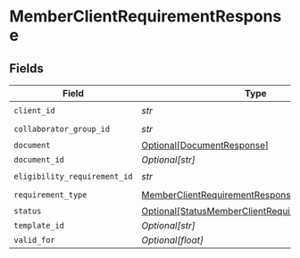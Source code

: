 # MemberClientRequirementResponse


## Fields

| Field                                                                                                                   | Type                                                                                                                    | Required                                                                                                                | Description                                                                                                             |
| ----------------------------------------------------------------------------------------------------------------------- | ----------------------------------------------------------------------------------------------------------------------- | ----------------------------------------------------------------------------------------------------------------------- | ----------------------------------------------------------------------------------------------------------------------- |
| `client_id`                                                                                                             | *str*                                                                                                                   | :heavy_check_mark:                                                                                                      | N/A                                                                                                                     |
| `collaborator_group_id`                                                                                                 | *str*                                                                                                                   | :heavy_check_mark:                                                                                                      | N/A                                                                                                                     |
| `document`                                                                                                              | [Optional[DocumentResponse]](../../models/shared/documentresponse.md)                                                   | :heavy_minus_sign:                                                                                                      | N/A                                                                                                                     |
| `document_id`                                                                                                           | *Optional[str]*                                                                                                         | :heavy_minus_sign:                                                                                                      | N/A                                                                                                                     |
| `eligibility_requirement_id`                                                                                            | *str*                                                                                                                   | :heavy_check_mark:                                                                                                      | N/A                                                                                                                     |
| `requirement_type`                                                                                                      | [MemberClientRequirementResponseRequirementType](../../models/shared/memberclientrequirementresponserequirementtype.md) | :heavy_check_mark:                                                                                                      | N/A                                                                                                                     |
| `status`                                                                                                                | [Optional[StatusMemberClientRequirementResponse]](../../models/shared/statusmemberclientrequirementresponse.md)         | :heavy_minus_sign:                                                                                                      | N/A                                                                                                                     |
| `template_id`                                                                                                           | *Optional[str]*                                                                                                         | :heavy_minus_sign:                                                                                                      | N/A                                                                                                                     |
| `valid_for`                                                                                                             | *Optional[float]*                                                                                                       | :heavy_minus_sign:                                                                                                      | N/A                                                                                                                     |
